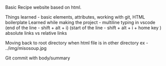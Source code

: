 Basic Recipe website based on html. 

Things learned - basic elements, attributes, working with git, HTML boilerplate
Learned while making the project - multiline typing in vscode 
(end of the line - shift + alt + i)
(start of the line - shift + alt + i + home key )
absolute links vs relative links

Moving back to root directory when html file is in other directory 
ex - ../img/misosoup.jpg

Git commit with body/summary
